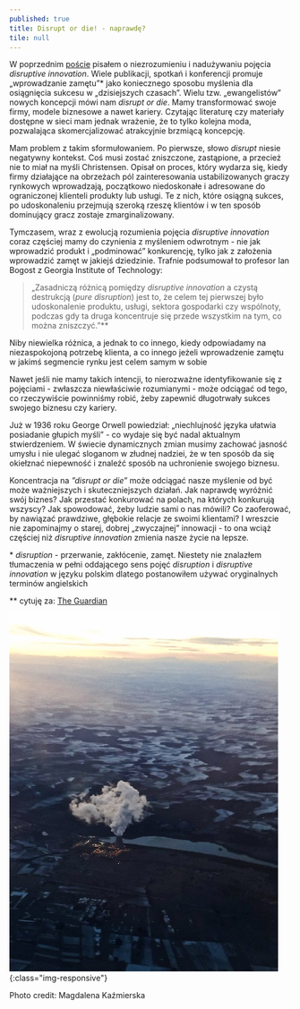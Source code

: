 ```yaml
---
published: true
title: Disrupt or die! - naprawdę?
tile: null
---
```


W poprzednim [poście](http://michalkazmierski.com/Disruptive-innovation-nazywajmy-rzeczy-po-imieniu/)  pisałem o niezrozumieniu i nadużywaniu pojęcia *disruptive innovation*. Wiele publikacji, spotkań i konferencji promuje „wprowadzanie zamętu”\* jako koniecznego sposobu myślenia dla osiągnięcia sukcesu w „dzisiejszych czasach”. 
Wielu tzw. „ewangelistów” nowych koncepcji mówi nam *disrupt or die*. Mamy transformować swoje firmy, modele biznesowe a nawet kariery.
Czytając literaturę czy materiały dostępne w sieci mam jednak wrażenie, że to tylko kolejna moda, pozwalająca skomercjalizować atrakcyjnie brzmiącą koncepcję.

Mam problem z takim sformułowaniem. Po pierwsze, słowo *disrupt* niesie negatywny kontekst. Coś musi zostać zniszczone, zastąpione, a przecież nie to miał na myśli Christensen. Opisał on proces, który wydarza się, kiedy firmy działające na obrzeżach pól zainteresowania ustabilizowanych graczy rynkowych wprowadzają, początkowo niedoskonałe i adresowane do ograniczonej klienteli produkty lub usługi. Te z nich, które osiągną sukces, po udoskonaleniu przejmują szeroką rzeszę klientów i w ten sposób dominujący gracz zostaje zmarginalizowany.

Tymczasem, wraz z ewolucją rozumienia pojęcia *disruptive innovation* coraz częściej mamy do czynienia z myśleniem odwrotnym - nie jak wprowadzić produkt i „podminować” konkurencję, tylko jak z założenia wprowadzić zamęt w jakiejś dziedzinie. 
Trafnie podsumował to profesor Ian Bogost z Georgia Institute of Technology:

>„Zasadniczą różnicą pomiędzy *disruptive innovation* a czystą destrukcją (*pure disruption*) jest to, że celem tej pierwszej było udoskonalenie produktu, usługi, sektora gospodarki czy wspólnoty, podczas gdy ta druga koncentruje się przede wszystkim na tym, co można zniszczyć.”\*\*

Niby niewielka różnica, a jednak to co innego, kiedy odpowiadamy na  niezaspokojoną potrzebę klienta, a co innego jeżeli wprowadzenie zamętu w jakimś segmencie rynku jest celem samym w sobie 

Nawet jeśli nie mamy takich intencji, to nierozważne identyfikowanie się z pojęciami - zwłaszcza niewłaściwie rozumianymi - może odciągać od tego, co rzeczywiście powinniśmy robić, żeby zapewnić długotrwały sukces swojego biznesu czy kariery.

Już w 1936 roku George Orwell powiedział: „niechlujność języka ułatwia posiadanie głupich myśli” - co wydaje się być nadal aktualnym stwierdzeniem.
W świecie dynamicznych zmian musimy zachować jasność umysłu i nie ulegać sloganom w złudnej nadziei, że w ten sposób da się okiełznać niepewność i znaleźć sposób na uchronienie swojego biznesu.

Koncentracja na *”disrupt or die”* może odciągać nasze myślenie od być może ważniejszych i skuteczniejszych działań.  Jak naprawdę wyróżnić swój biznes? Jak przestać konkurować na polach, na których konkurują wszyscy? Jak spowodować, żeby ludzie sami o nas mówili? Co zaoferować, by nawiązać prawdziwe, głębokie relacje ze swoimi klientami? 
I wreszcie nie zapominajmy o starej, dobrej „zwyczajnej” innowacji - to ona wciąż częściej niż *disruptive innovation* zmienia nasze życie na lepsze.


\* *disruption* - przerwanie, zakłócenie, zamęt. Niestety nie znalazłem tłumaczenia w pełni oddającego sens pojęć *disruption* i *disruptive innovation* w języku polskim dlatego postanowiłem używać oryginalnych terminów angielskich

\*\*  cytuję za: [The Guardian](https://www.theguardian.com/technology/2016/jan/11/disruption-silicon-valleys-buzzword)



![disruption2](/assets/images/disruption2.JPG){:class="img-responsive"}

Photo credit: Magdalena Kaźmierska
